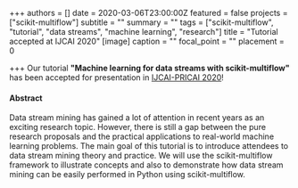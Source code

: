 +++
authors = []
date = 2020-03-06T23:00:00Z
featured = false
projects = ["scikit-multiflow"]
subtitle = ""
summary = ""
tags = ["scikit-multiflow", "tutorial", "data streams", "machine learning", "research"]
title = "Tutorial accepted at IJCAI 2020"
[image]
caption = ""
focal_point = ""
placement = 0

+++
Our tutorial **"Machine learning for data streams with scikit-multiflow"** has been accepted for presentation in [IJCAI-PRICAI 2020](https://ijcai20.org/)!

#### Abstract

Data stream mining has gained a lot of attention in recent years as an exciting research topic. However, there is still a gap between the pure research proposals and the practical applications to real-world machine learning problems. The main goal of this tutorial is to introduce attendees to data stream mining theory and practice. We will use the scikit-multiflow framework to illustrate concepts and also to demonstrate how data stream mining can be easily performed in Python using scikit-multiflow.